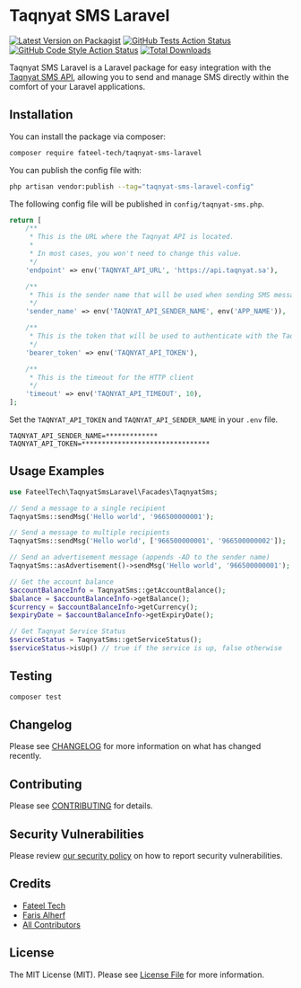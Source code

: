 # Taqnyat SMS Laravel

[![Latest Version on Packagist](https://img.shields.io/packagist/v/fateel-tech/taqnyat-sms-laravel.svg?style=flat-square)](https://packagist.org/packages/fateel-tech/taqnyat-sms-laravel)
[![GitHub Tests Action Status](https://img.shields.io/github/actions/workflow/status/fateel-tech/taqnyat-sms-laravel/run-tests.yml?branch=main&label=tests&style=flat-square)](https://github.com/fateel-tech/taqnyat-sms-laravel/actions?query=workflow%3Arun-tests+branch%3Amain)
[![GitHub Code Style Action Status](https://img.shields.io/github/actions/workflow/status/fateel-tech/taqnyat-sms-laravel/fix-php-code-style-issues.yml?branch=main&label=code%20style&style=flat-square)](https://github.com/fateel-tech/taqnyat-sms-laravel/actions?query=workflow%3A"Fix+PHP+code+style+issues"+branch%3Amain)
[![Total Downloads](https://img.shields.io/packagist/dt/fateel-tech/taqnyat-sms-laravel.svg?style=flat-square)](https://packagist.org/packages/fateel-tech/taqnyat-sms-laravel)

Taqnyat SMS Laravel is a Laravel package for easy integration with the [Taqnyat SMS API](https://dev.taqnyat.sa/ar/doc/sms/), allowing you to send and manage SMS directly within the comfort of your Laravel applications.

## Installation

You can install the package via composer:

```bash
composer require fateel-tech/taqnyat-sms-laravel
```

You can publish the config file with:

```bash
php artisan vendor:publish --tag="taqnyat-sms-laravel-config"
```

The following config file will be published in `config/taqnyat-sms.php`.

```php
return [
    /**
     * This is the URL where the Taqnyat API is located.
     *
     * In most cases, you won't need to change this value.
     */
    'endpoint' => env('TAQNYAT_API_URL', 'https://api.taqnyat.sa'),

    /**
     * This is the sender name that will be used when sending SMS messages.
     */
    'sender_name' => env('TAQNYAT_API_SENDER_NAME', env('APP_NAME')),

    /**
     * This is the token that will be used to authenticate with the Taqnyat API
     */
    'bearer_token' => env('TAQNYAT_API_TOKEN'),

    /**
     * This is the timeout for the HTTP client
     */
    'timeout' => env('TAQNYAT_API_TIMEOUT', 10),
];
```

Set the `TAQNYAT_API_TOKEN` and `TAQNYAT_API_SENDER_NAME` in your `.env` file.

```dotenv
TAQNYAT_API_SENDER_NAME=*************
TAQNYAT_API_TOKEN=********************************
```

## Usage Examples

```php
use FateelTech\TaqnyatSmsLaravel\Facades\TaqnyatSms;

// Send a message to a single recipient
TaqnyatSms::sendMsg('Hello world', '966500000001');

// Send a message to multiple recipients
TaqnyatSms::sendMsg('Hello world', ['966500000001', '966500000002']);

// Send an advertisement message (appends -AD to the sender name)
TaqnyatSms::asAdvertisement()->sendMsg('Hello world', '966500000001');

// Get the account balance
$accountBalanceInfo = TaqnyatSms::getAccountBalance();
$balance = $accountBalanceInfo->getBalance();
$currency = $accountBalanceInfo->getCurrency();
$expiryDate = $accountBalanceInfo->getExpiryDate();

// Get Taqnyat Service Status
$serviceStatus = TaqnyatSms::getServiceStatus();
$serviceStatus->isUp() // true if the service is up, false otherwise
```

## Testing

```bash
composer test
```

## Changelog

Please see [CHANGELOG](CHANGELOG.md) for more information on what has changed recently.

## Contributing

Please see [CONTRIBUTING](CONTRIBUTING.md) for details.

## Security Vulnerabilities

Please review [our security policy](../../security/policy) on how to report security vulnerabilities.

## Credits

- [Fateel Tech](https://github.com/Fateel-Tech)
- [Faris Alherf](https://github.com/farishrf)
- [All Contributors](../../contributors)

## License

The MIT License (MIT). Please see [License File](LICENSE.md) for more information.
